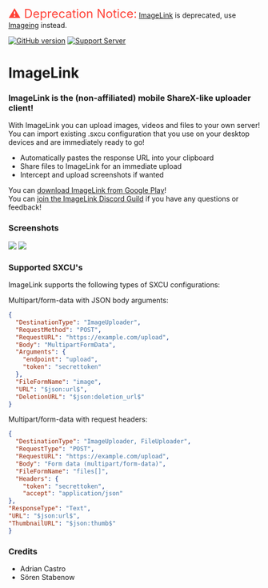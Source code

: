 <span style="color: #FF4136; font-size: 24px;">⚠️ Deprecation Notice:</span> [ImageLink](https://github.com/ImageLink) is deprecated, use [Imageing](https://github.com/ImageingApp/Imageing) instead.

[![GitHub version](https://badge.fury.io/gh/adrifcastr%2FImageLink.svg)](https://github.com/adrifcastr/ImageLink)
[![Support Server](https://img.shields.io/discord/844574704698130492.svg?color=7289da&label=ImageLink&logo=discord&style=flat-round)](https://discord.gg/d23n5vAbD5)

# ImageLink
### ImageLink is the (non-affiliated) mobile ShareX-like uploader client!

With ImageLink you can upload images, videos and files to your own server!
You can import existing .sxcu configuration that you use on your desktop devices and are immediately ready to go!

- Automatically pastes the response URL into your clipboard
- Share files to ImageLink for an immediate upload
- Intercept and upload screenshots if wanted

You can [download ImageLink from Google Play](https://play.google.com/store/apps/details?id=com.castdrian.imagelink)!\
You can [join the ImageLink Discord Guild](https://discord.gg/d23n5vAbD5) if you have any questions or feedback!


### Screenshots

<a href="https://cdn.adriancastro.dev/vHGLDDX.png"><img src="https://cdn.adriancastro.dev/vHGLDDX.png"/></a>
<a href="https://cdn.adriancastro.dev/KEoIKAW.png"><img src="https://cdn.adriancastro.dev/KEoIKAW.png"/></a>


### Supported SXCU's

ImageLink supports the following types of SXCU configurations:

Multipart/form-data with JSON body arguments:
```json
{
  "DestinationType": "ImageUploader",
  "RequestMethod": "POST",
  "RequestURL": "https://example.com/upload",
  "Body": "MultipartFormData",
  "Arguments": {
    "endpoint": "upload",
    "token": "secrettoken"
  },
  "FileFormName": "image",
  "URL": "$json:url$",
  "DeletionURL": "$json:deletion_url$"
}
```

Multipart/form-data with request headers:
```json
{
  "DestinationType": "ImageUploader, FileUploader",
  "RequestType": "POST",
  "RequestURL": "https://example.com/upload",
  "Body": "Form data (multipart/form-data)",
  "FileFormName": "files[]",
  "Headers": {
    "token": "secrettoken",
    "accept": "application/json"
},
"ResponseType": "Text",
"URL": "$json:url$",
"ThumbnailURL": "$json:thumb$"
}
```

### Credits

- Adrian Castro
- Sören Stabenow
